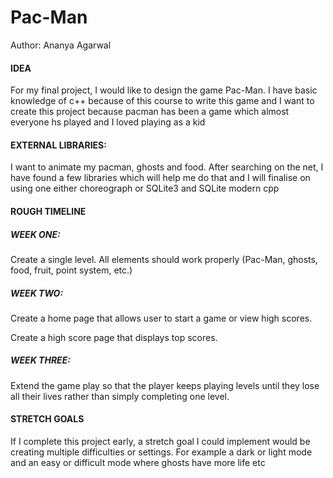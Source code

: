 # Pac-Man

Author: Ananya Agarwal 

#### **IDEA** ####

For my final project, I would like to design the game Pac-Man. 
I have basic knowledge of c++ because of this course to write 
this game and I want to create this project because pacman has 
been a game which almost everyone hs played and I loved playing 
as a kid 

#### **EXTERNAL LIBRARIES:** ####

I want to animate my pacman, ghosts and food. After searching on the net, I have found a few libraries 
which will help me do that and I will finalise on using one either choreograph or
SQLite3 and SQLite modern cpp

#### **ROUGH TIMELINE** ####

##### **WEEK ONE:** #####
 Create a single level. All elements should work properly (Pac-Man,
ghosts, food, fruit, point system, etc.)

##### **WEEK TWO:** #####
 Create a home page that allows user to start a game or view
high scores. 

 Create a high score page that displays top scores.

##### **WEEK THREE:** #####
 Extend the game play so that the player keeps playing levels
until they lose all their lives rather than simply completing
one level. 

#### **STRETCH GOALS** ####
If I complete this project early, a stretch goal I could implement would
be creating multiple difficulties or settings. For example a dark or light mode and an easy
or difficult mode where ghosts have more life etc
